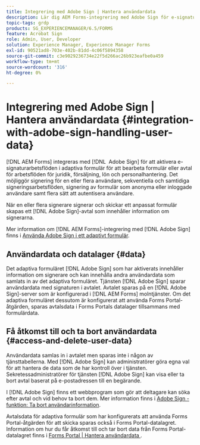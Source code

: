 ```yaml
---
title: Integrering med Adobe Sign | Hantera användardata
description: Lär dig AEM Forms-integrering med Adobe Sign för e-signaturer i anpassningsbara formulär. Det har stöd för flera signeringsalternativ för olika arbetsflöden.
topic-tags: grdp
products: SG_EXPERIENCEMANAGER/6.5/FORMS
feature: Acrobat Sign
role: Admin, User, Developer
solution: Experience Manager, Experience Manager Forms
exl-id: 90521ad8-703e-402b-81dd-4c06f5894358
source-git-commit: c3e9029236734e22f5d266ac26b923eafbe0a459
workflow-type: tm+mt
source-wordcount: '316'
ht-degree: 0%

---
```


# Integrering med Adobe Sign | Hantera användardata {#integration-with-adobe-sign-handling-user-data}

[!DNL AEM Forms] integreras med [!DNL &#x200B; Adobe Sign] för att aktivera e-signaturarbetsflöden i adaptiva formulär för att bearbeta formulär eller avtal för arbetsflöden för juridik, försäljning, lön och personalhantering. Det möjliggör signering för en eller flera användare, sekventiella och samtidiga signeringsarbetsflöden, signering av formulär som anonyma eller inloggade användare samt flera sätt att autentisera användare.

När en eller flera signerare signerar och skickar ett anpassat formulär skapas ett [!DNL Adobe Sign]-avtal som innehåller information om signerarna.

Mer information om [!DNL AEM Forms]-integrering med [!DNL Adobe Sign] finns i [Använda Adobe Sign i ett adaptivt formulär](/help/forms/using/working-with-adobe-sign.md).

## Användardata och datalager {#data}

Det adaptiva formuläret [!DNL Adobe Sign] som har aktiverats innehåller information om signerare och kan innehålla andra användardata som samlats in av det adaptiva formuläret. Tjänsten [!DNL Adobe Sign] sparar användardata med signaturen i avtalet. Avtalet sparas på en [!DNL Adobe Sign]-server som är konfigurerad i [!DNL AEM Forms] molntjänster. Om det adaptiva formuläret dessutom är konfigurerat att använda Forms Portal-åtgärden, sparas avtalsdata i Forms Portals datalager tillsammans med formulärdata.

## Få åtkomst till och ta bort användardata {#access-and-delete-user-data}

Användardata samlas in i avtalet men sparas inte i någon av tjänsttabellerna. Med [!DNL Adobe Sign] kan administratörer göra egna val för att hantera de data som de har kontroll över i tjänsten. Sekretessadministratörer för tjänsten [!DNL Adobe Sign] kan visa eller ta bort avtal baserat på e-postadressen till en begärande.

I [!DNL Adobe Sign] finns ett webbprogram som gör att deltagare kan söka efter avtal och vid behov ta bort dem. Mer information finns i [Adobe Sign - funktion: Ta bort användarinformation](https://helpx.adobe.com/se/sign/help/adobesign_gdpr_user_deletion.html).

Avtalsdata för adaptiva formulär som har konfigurerats att använda Forms Portal-åtgärden för att skicka sparas också i Forms Portal-datalagret. Information om hur du får åtkomst till och tar bort data från Forms Portal-datalagret finns i [Forms Portal | Hantera användardata ](/help/forms/using/forms-portal-handling-user-data.md).
